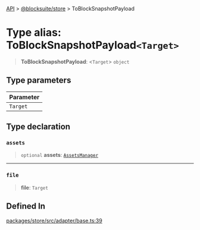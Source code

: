[API](../../../index.md) > [@blocksuite/store](../index.md) > ToBlockSnapshotPayload

# Type alias: ToBlockSnapshotPayload`<Target>`

> **ToBlockSnapshotPayload**: <`Target`> `object`

## Type parameters

| Parameter |
| :------ |
| `Target` |

## Type declaration

### `assets`

> `optional` **assets**: [`AssetsManager`](../classes/class.AssetsManager.md)

***

### `file`

> **file**: `Target`

## Defined In

[packages/store/src/adapter/base.ts:39](https://github.com/Saul-Mirone/blocksuite/blob/f2324b82e/packages/store/src/adapter/base.ts#L39)
